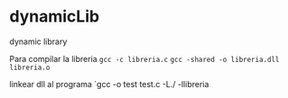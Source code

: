 # dynamicLib
dynamic library

Para compilar la libreria
`gcc -c libreria.c`
`gcc -shared -o libreria.dll libreria.o`

linkear dll al programa
`gcc -o test test.c -L./ -llibreria
